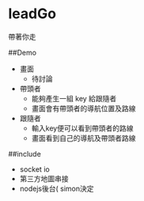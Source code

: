# leadGo
帶著你走

##Demo

* 畫面
  * 待討論
* 帶頭者
  * 能夠產生一組 key 給跟隨者
  * 畫面會有帶頭者的導航位置及路線
* 跟隨者
  * 輸入key便可以看到帶頭者的路線
  * 畫面看到自己的導航及帶頭者路線

##include

* socket io
* 第三方地圖串接
* nodejs後台( simon決定
